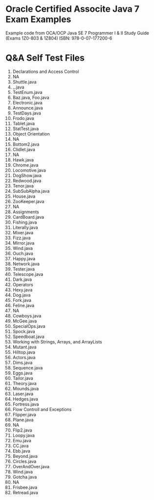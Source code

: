 # Oracle Certified Associte Java 7 Exam Examples
Example code from OCA/OCP Java SE 7 Programmer I &amp; II Study Guide (Exams 1Z0-803 &amp; 1Z804) ISBN: 978-0-07-177200-6

# Q&A Self Test Files
1. Declarations and Access Control
  1. NA
  2. Shuttle.java
  3. _.java
  4. TestEnum.java
  5. Baz.java, Foo.java
  6. Electronic.java
  7. Announce.java
  8. TestDays.java
  9. Frodo.java
  10. Tablet.java
  11. StatTest.java
2. Object Orientation
  1. NA
  2. Bottom2.java
  3. Clidlet.java
  4. NA
  5. Hawk.java
  6. Chrome.java
  7. Locomotive.java
  8. DogShow.java
  9. Redwood.java
  10. Tenor.java
  11. SubSubAlpha.java
  12. House.java
  13. ZooKeeper.java
  14. NA
3. Assignments
  1. CardBoard.java
  2. Fishing.java
  3. Literally.java
  4. Mixer.java
  5. Fizz.java
  6. Mirror.java
  7. Wind.java
  8. Ouch.java
  9. Happy.java
  10. Network.java
  11. Tester.java
  12. Telescope.java
  13. Dark.java
4. Operators
  1. Hexy.java
  2. Dog.java
  3. Fork.java
  4. Feline.java
  5. NA
  6. Cowboys.java
  7. McGee.java
  8. SpecialOps.java
  9. Spock.java
  10. Speedboat.java
5. Working with Strings, Arrays, and ArrayLists
  1. Mutant.java
  2. Hilltop.java
  3. Actors.java
  4. Dims.java
  5. Sequence.java
  6. Eggs.java
  7. Tailor.java
  8. Theory.java
  9. Mounds.java
  10. Laser.java
  11. Hedges.java
  12. Fortress.java
6. Flow Controll and Exceptions
  1. Flipper.java
  2. Plane.java
  3. NA
  4. Flip2.java
  5. Loopy.java
  6. Emu.java
  7. CC.java
  8. Ebb.java
  9. Beyond.java
  10. Circles.java
  11. OverAndOver.java
  12. Wind.java
  13. Gotcha.java
  14. NA
  15. Frisbee.java
  16. Retread.java
